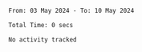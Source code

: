 <!--START_SECTION:waka-->

```txt
From: 03 May 2024 - To: 10 May 2024

Total Time: 0 secs

No activity tracked
```

<!--END_SECTION:waka-->
